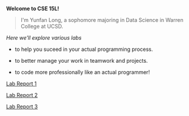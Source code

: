 **Welcome to CSE 15L!**

> I'm Yunfan Long, a sophomore majoring in Data Science in Warren College at UCSD.

*Here we'll explore various labs*
* to help you suceed in your actual programming process.

* to better manage your work in teamwork and projects.

* to code more professionally like an actual programmer!

[Lab Report 1](lab-report-1-week-2.html)

[Lab Report 2](lab-report-2-week-4.html)

[Lab Report 3](lab-report-3-week-6.html)